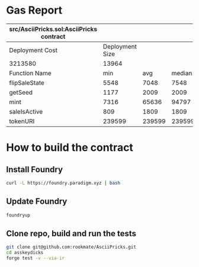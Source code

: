 # Gas Report
| src/AsciiPricks.sol:AsciiPricks contract |                 |        |        |        |        |
|------------------------------------------|-----------------|--------|--------|--------|--------|
| Deployment Cost                          | Deployment Size |        |        |        |        |
| 3213580                                  | 13964           |        |        |        |        |
| Function Name                            | min             | avg    | median | max    | #calls |
| flipSaleState                            | 5548            | 7048   | 7548   | 7548   | 4      |
| getSeed                                  | 1177            | 2009   | 2009   | 2842   | 2      |
| mint                                     | 7316            | 65636  | 94797  | 94797  | 3      |
| saleIsActive                             | 809             | 1809   | 1809   | 2809   | 2      |
| tokenURI                                 | 239599          | 239599 | 239599 | 239599 | 1      |

# How to build the contract

## Install Foundry

```bash
curl -L https://foundry.paradigm.xyz | bash
```

## Update Foundry

```bash
foundryup
```

## Clone repo, build and run the tests

```bash
git clone git@github.com:rookmate/AsciiPricks.git
cd asskeydicks
forge test -v --via-ir
```
